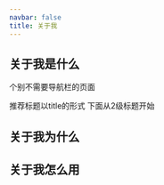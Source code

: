 ```yaml
---
navbar: false
title: 关于我
---
```


## 关于我是什么

个别不需要导航栏的页面

推荐标题以title的形式  下面从2级标题开始

## 关于我为什么

## 关于我怎么用
